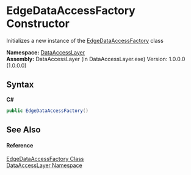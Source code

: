 # EdgeDataAccessFactory Constructor 
 

Initializes a new instance of the <a href="22af2653-a0c6-ff41-87ac-1f0b84487e9e">EdgeDataAccessFactory</a> class

**Namespace:**&nbsp;<a href="a7c61f8d-f057-3930-35a0-27e5c277cc0e">DataAccessLayer</a><br />**Assembly:**&nbsp;DataAccessLayer (in DataAccessLayer.exe) Version: 1.0.0.0 (1.0.0.0)

## Syntax

**C#**<br />
``` C#
public EdgeDataAccessFactory()
```


## See Also


#### Reference
<a href="22af2653-a0c6-ff41-87ac-1f0b84487e9e">EdgeDataAccessFactory Class</a><br /><a href="a7c61f8d-f057-3930-35a0-27e5c277cc0e">DataAccessLayer Namespace</a><br />